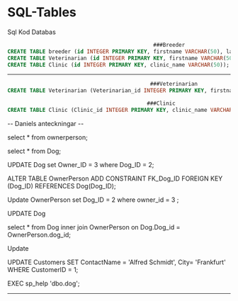 # SQL-Tables
Sql Kod Databas
                
                
                                         
```sql
                                              ###Breeder
CREATE TABLE breeder (id INTEGER PRIMARY KEY, firstname VARCHAR(50), lastname VARCHAR(50));
CREATE TABLE Veterinarian (id INTEGER PRIMARY KEY, firstname VARCHAR(50), lastname VARCHAR(50));
CREATE TABLE Clinic (id INTEGER PRIMARY KEY, clinic_name VARCHAR(50));
```
-------------------------------------------------------------------------------------------------

                                         
```sql 
                                             ###Veterinarian
CREATE TABLE Veterinarian (Veterinarian_id INTEGER PRIMARY KEY, firstname VARCHAR(50), lastname VARCHAR(50));
```
                                        
```sql
                                            ###Clinic
CREATE TABLE Clinic (Clinic_id INTEGER PRIMARY KEY, clinic_name VARCHAR(50));
```


-- Daniels anteckningar --

select * from ownerperson;

select * from Dog;

UPDATE Dog
set Owner_ID = 3
where Dog_ID = 2;

ALTER TABLE OwnerPerson ADD CONSTRAINT FK_Dog_ID FOREIGN KEY (Dog_ID) REFERENCES Dog(Dog_ID);

Update OwnerPerson
set Dog_ID = 2
where owner_id = 3 ;

UPDATE Dog

select * from Dog
inner join
OwnerPerson on Dog.Dog_id = OwnerPerson.dog_id;

Update 

UPDATE Customers
SET ContactName = 'Alfred Schmidt', City= 'Frankfurt'
WHERE CustomerID = 1;

EXEC sp_help 'dbo.dog';

--------------------
